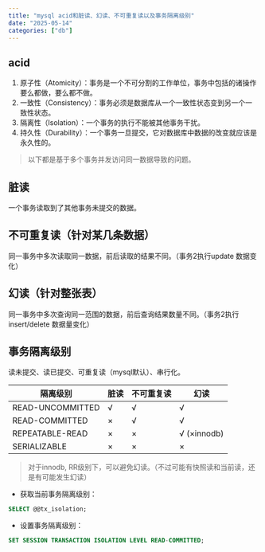 ```yaml
---
title: "mysql acid和脏读、幻读、不可重复读以及事务隔离级别"
date: "2025-05-14"
categories: ["db"]
---
```


## acid
1. 原子性（Atomicity）：事务是一个不可分割的工作单位，事务中包括的诸操作要么都做，要么都不做。
2. 一致性（Consistency）：事务必须是数据库从一个一致性状态变到另一个一致性状态。
3. 隔离性（Isolation）：一个事务的执行不能被其他事务干扰。
4. 持久性（Durability）：一个事务一旦提交，它对数据库中数据的改变就应该是永久性的。

> 以下都是基于多个事务并发访问同一数据导致的问题。

## 脏读
一个事务读取到了其他事务未提交的数据。

## 不可重复读（针对某几条数据）
同一事务中多次读取同一数据，前后读取的结果不同。（事务2执行update 数据变化）

## 幻读（针对整张表）
同一事务中多次查询同一范围的数据，前后查询结果数量不同。（事务2执行insert/delete 数据量变化）

## 事务隔离级别
读未提交、读已提交、可重复读（mysql默认）、串行化。

| 隔离级别 | 脏读 | 不可重复读 | 幻读 |
|----------|------|-----------|------|
| READ-UNCOMMITTED | √ | √ | √ |
| READ-COMMITTED | × | √ | √ |
| REPEATABLE-READ | × | × | √ (×innodb) |
| SERIALIZABLE | × | × | × |

> 对于innodb, RR级别下，可以避免幻读。（不过可能有快照读和当前读，还是有可能发生幻读）

* 获取当前事务隔离级别：
```sql
SELECT @@tx_isolation;
```
* 设置事务隔离级别：
```sql
SET SESSION TRANSACTION ISOLATION LEVEL READ-COMMITTED;
```

